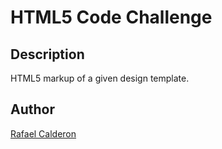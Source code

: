 # HTML5 Code Challenge

## Description
HTML5 markup of a given design template.

## Author
[Rafael Calderon](https://www.linkedin.com/in/recalderon93/)